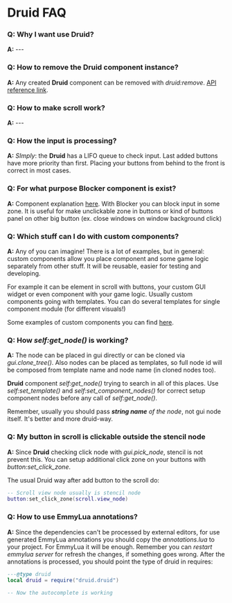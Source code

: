 
# Druid FAQ

### Q: Why I want use Druid?
**A:** ---


### Q: How to remove the Druid component instance?
**A:** Any created **Druid** component can be removed with _druid:remove_. [API reference link](https://insality.github.io/druid/modules/druid_instance.html#druid:remove).


### Q: How to make scroll work?
**A:** ---


### Q: How the input is processing?
**A:**
*SImply*: the **Druid** has a LIFO queue to check input. Last added buttons have more priority than first. Placing your buttons from behind to the front is correct in most cases.


### Q: For what purpose Blocker component is exist?
**A:** Component explanation [here](https://github.com/Insality/druid/blob/master/docs_md/01-components.md#notes-2). 
With Blocker you can block input in some zone. It is useful for make unclickable zone in buttons or kind of buttons panel on other big button (ex. close windows on window background click)


### Q: Which stuff can I do with custom components?
**A:** Any of you can imagine! There is a lot of examples, but in general: custom components allow you place component and some game logic separately from other stuff. It will be reusable, easier for testing and developing.

For example it can be element in scroll with buttons, your custom GUI widget or even component with your game logic. Usually custom components going with templates. You can do several templates for single component module (for different visuals!)

Some examples of custom components you can find [here](https://github.com/Insality/druid-assets).


### Q: How *self:get_node()* is working?
**A:** The node can be placed in gui directly or can be cloned via *gui.clone_tree()*. Also nodes can be placed as templates, so full node id will be composed from template name and node name (in cloned nodes too).

**Druid** component *self:get_node()* trying to search in all of this places. Use *self:set_template()* and *self:set_component_nodes()* for correct setup component nodes before any call of *self:get_node()*.

Remember, usually you should pass *__string name__ of the node*, not gui node itself. It's better and more druid-way. 


### Q: My button in scroll is clickable outside the stencil node
**A:** Since **Druid** checking click node with _gui.pick_node_, stencil is not prevent this. You can setup additional click zone on your buttons with _button:set_click_zone_.

The usual Druid way after add button to the scroll do:
```lua
-- Scroll view node usually is stencil node
button:set_click_zone(scroll.view_node)
 ```

### Q: How to use EmmyLua annotations?
**A:** Since the dependencies can't be processed by external editors, for use generated EmmyLua annotations you should copy the _annotations.lua_ to your project. For EmmyLua it will be enough. Remember you can _restart emmylua server_ for refresh the changes, if something goes wrong.
After the annotations is processed, you should point the type of druid in requires:
```lua
---@type druid
local druid = require("druid.druid")

-- Now the autocomplete is working
```
